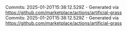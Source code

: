 Commits: 2025-01-20T15:38:12.529Z - Generated via https://github.com/marketplace/actions/artificial-grass
<br>
Commits: 2025-01-20T15:38:12.529Z - Generated via https://github.com/marketplace/actions/artificial-grass
<br>
